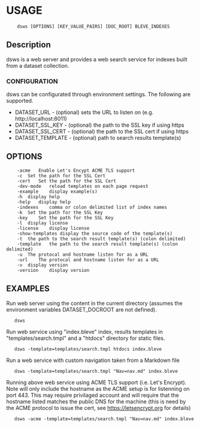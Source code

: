 
# USAGE

```
    dsws [OPTIONS] [KEY_VALUE_PAIRS] [DOC_ROOT] BLEVE_INDEXES
```

## Description

dsws is a web server and provides a web search service for indexes 
built from a dataset collection.

### CONFIGURATION

dsws can be configurated through environment settings. The following are
supported.

+ DATASET_URL  - (optional) sets the URL to listen on (e.g. http://localhost:8011)
+ DATASET_SSL_KEY - (optional) the path to the SSL key if using https
+ DATASET_SSL_CERT - (optional) the path to the SSL cert if using https
+ DATASET_TEMPLATE - (optional) path to search results template(s)

## OPTIONS

```
	-acme	Enable Let's Encypt ACME TLS support
	-c	Set the path for the SSL Cert
	-cert	Set the path for the SSL Cert
	-dev-mode	reload templates on each page request
	-example	display example(s)
	-h	display help
	-help	display help
	-indexes	comma or colon delimited list of index names
	-k	Set the path for the SSL Key
	-key	Set the path for the SSL Key
	-l	display license
	-license	display license
	-show-templates	display the source code of the template(s)
	-t	the path to the search result template(s) (colon delimited)
	-template	the path to the search result template(s) (colon delimited)
	-u	The protocal and hostname listen for as a URL
	-url	The protocal and hostname listen for as a URL
	-v	display version
	-version	display version
```


## EXAMPLES

Run web server using the content in the current directory
(assumes the environment variables DATASET_DOCROOT are not defined).

```
   dsws
```

Run web service using "index.bleve" index, results templates in 
"templates/search.tmpl" and a "htdocs" directory for static files.

```
   dsws -template=templates/search.tmpl htdocs index.bleve
```

Run a web service with custom navigation taken from a Markdown file

```
   dsws -template=templates/search.tmpl "Nav=nav.md" index.bleve
```

Running above web service using ACME TLS support (i.e. Let's Encrypt).
Note will only include the hostname as the ACME setup is for
listenning on port 443. This may require privilaged account
and will require that the hostname listed matches the public
DNS for the machine (this is need by the ACME protocol to
issue the cert, see https://letsencrypt.org for details)

```
   dsws -acme -template=templates/search.tmpl "Nav=nav.md" index.bleve
```



